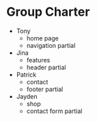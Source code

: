 # Group Charter
- Tony
    - home page
    - navigation partial
- Jina
    - features
    - header partial
- Patrick
    - contact
    - footer partial
- Jayden
    - shop
    - contact form partial
